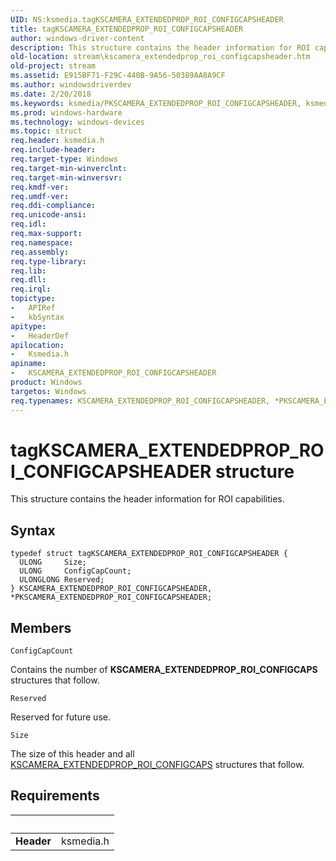 ```yaml
---
UID: NS:ksmedia.tagKSCAMERA_EXTENDEDPROP_ROI_CONFIGCAPSHEADER
title: tagKSCAMERA_EXTENDEDPROP_ROI_CONFIGCAPSHEADER
author: windows-driver-content
description: This structure contains the header information for ROI capabilities.
old-location: stream\kscamera_extendedprop_roi_configcapsheader.htm
old-project: stream
ms.assetid: E915BF71-F29C-440B-9A56-50389AA8A9CF
ms.author: windowsdriverdev
ms.date: 2/20/2018
ms.keywords: ksmedia/PKSCAMERA_EXTENDEDPROP_ROI_CONFIGCAPSHEADER, ksmedia/KSCAMERA_EXTENDEDPROP_ROI_CONFIGCAPSHEADER, PKSCAMERA_EXTENDEDPROP_ROI_CONFIGCAPSHEADER structure pointer [Streaming Media Devices], KSCAMERA_EXTENDEDPROP_ROI_CONFIGCAPSHEADER structure [Streaming Media Devices], KSCAMERA_EXTENDEDPROP_ROI_CONFIGCAPSHEADER, PKSCAMERA_EXTENDEDPROP_ROI_CONFIGCAPSHEADER, tagKSCAMERA_EXTENDEDPROP_ROI_CONFIGCAPSHEADER, stream.kscamera_extendedprop_roi_configcapsheader, *PKSCAMERA_EXTENDEDPROP_ROI_CONFIGCAPSHEADER
ms.prod: windows-hardware
ms.technology: windows-devices
ms.topic: struct
req.header: ksmedia.h
req.include-header: 
req.target-type: Windows
req.target-min-winverclnt: 
req.target-min-winversvr: 
req.kmdf-ver: 
req.umdf-ver: 
req.ddi-compliance: 
req.unicode-ansi: 
req.idl: 
req.max-support: 
req.namespace: 
req.assembly: 
req.type-library: 
req.lib: 
req.dll: 
req.irql: 
topictype:
-	APIRef
-	kbSyntax
apitype:
-	HeaderDef
apilocation:
-	Ksmedia.h
apiname:
-	KSCAMERA_EXTENDEDPROP_ROI_CONFIGCAPSHEADER
product: Windows
targetos: Windows
req.typenames: KSCAMERA_EXTENDEDPROP_ROI_CONFIGCAPSHEADER, *PKSCAMERA_EXTENDEDPROP_ROI_CONFIGCAPSHEADER
---
```


# tagKSCAMERA_EXTENDEDPROP_ROI_CONFIGCAPSHEADER structure
This structure contains the header information for ROI capabilities.

## Syntax
````
typedef struct tagKSCAMERA_EXTENDEDPROP_ROI_CONFIGCAPSHEADER {
  ULONG     Size;
  ULONG     ConfigCapCount;
  ULONGLONG Reserved;
} KSCAMERA_EXTENDEDPROP_ROI_CONFIGCAPSHEADER, *PKSCAMERA_EXTENDEDPROP_ROI_CONFIGCAPSHEADER;
````

## Members


`ConfigCapCount`

Contains the number of <b>KSCAMERA_EXTENDEDPROP_ROI_CONFIGCAPS</b> structures that follow.

`Reserved`

Reserved for future use.

`Size`

The size of this header and all <a href="..\ksmedia\ns-ksmedia-tagkscamera_extendedprop_roi_configcaps.md">KSCAMERA_EXTENDEDPROP_ROI_CONFIGCAPS</a> structures that follow.


## Requirements
| &nbsp; | &nbsp; |
| ---- |:---- |
| **Header** | ksmedia.h |
